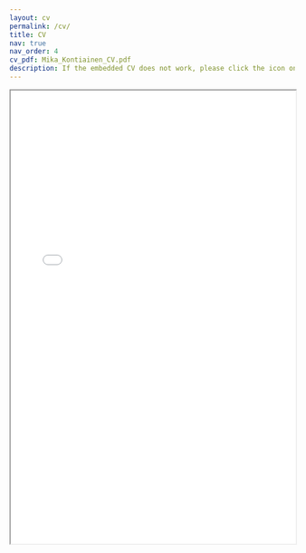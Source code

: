 ```yaml
---
layout: cv
permalink: /cv/
title: CV
nav: true
nav_order: 4
cv_pdf: Mika_Kontiainen_CV.pdf
description: If the embedded CV does not work, please click the icon on the right.
---
```


<div style="width: 100%; height:800">
<iframe src="/assets/pdf/Mika_Kontiainen_CV.pdf" width="100%" height="800">
</iframe>
</div>